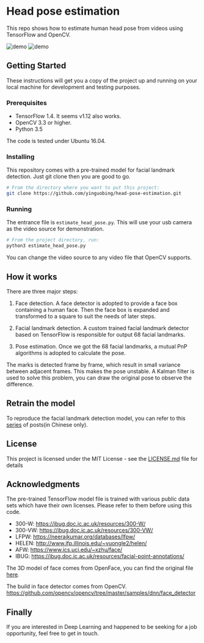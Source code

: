 # Head pose estimation

This repo shows how to estimate human head pose from videos using TensorFlow and OpenCV.

![demo](https://github.com/yinguobing/head-pose-estimation/raw/master/demo.gif)
![demo](https://github.com/yinguobing/head-pose-estimation/raw/master/demo1.gif)

## Getting Started

These instructions will get you a copy of the project up and running on your local machine for development and testing purposes.

### Prerequisites

- TensorFlow 1.4. It seems v1.12 also works.
- OpenCV 3.3 or higher.
- Python 3.5

The code is tested under Ubuntu 16.04.

### Installing

This repository comes with a pre-trained model for facial landmark detection. Just git clone then you are good to go.

```bash
# From the directory where you want to put this project:
git clone https://github.com/yinguobing/head-pose-estimation.git
```

### Running
The entrance file is `estimate_head_pose.py`. This will use your usb camera as the video source for demonstration.

```bash
# From the project directory, run:
python3 estimate_head_pose.py
```

You can change the video source to any video file that OpenCV supports.

## How it works

There are three major steps:

1. Face detection. A face detector is adopted to provide a face box containing a human face. Then the face box is expanded and transformed to a square to suit the needs of later steps.

2. Facial landmark detection. A custom trained facial landmark detector based on TensorFlow is responsible for output 68 facial landmarks.

3. Pose estimation. Once we got the 68 facial landmarks, a mutual PnP algorithms is adopted to calculate the pose.

The marks is detected frame by frame, which result in small variance between adjacent frames. This makes the pose unstable. A Kalman filter is used to solve this problem, you can draw the original pose to observe the difference.

## Retrain the model

To reproduce the facial landmark detection model, you can refer to this [series](https://yinguobing.com/deeplearning/) of posts(in Chinese only).


## License
This project is licensed under the MIT License - see the [LICENSE.md](LICENSE.md) file for details

## Acknowledgments
The pre-trained TensorFlow model file is trained with various public data sets which have their own licenses. Please refer to them before using this code.

- 300-W: https://ibug.doc.ic.ac.uk/resources/300-W/
- 300-VW: https://ibug.doc.ic.ac.uk/resources/300-VW/
- LFPW: https://neerajkumar.org/databases/lfpw/
- HELEN: http://www.ifp.illinois.edu/~vuongle2/helen/
- AFW: https://www.ics.uci.edu/~xzhu/face/
- IBUG: https://ibug.doc.ic.ac.uk/resources/facial-point-annotations/

The 3D model of face comes from OpenFace, you can find the original file [here](https://github.com/TadasBaltrusaitis/OpenFace/blob/master/lib/local/LandmarkDetector/model/pdms/In-the-wild_aligned_PDM_68.txt).

The build in face detector comes from OpenCV. 
https://github.com/opencv/opencv/tree/master/samples/dnn/face_detector

## Finally
If you are interested in Deep Learning and happened to be seeking for a job opportunity, feel free to get in touch.
